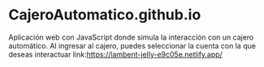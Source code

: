 # CajeroAutomatico.github.io
Aplicación web con JavaScript donde simula la interacción con un cajero automático.
Al ingresar al cajero, puedes seleccionar la cuenta con la que deseas interactuar
link:https://lambent-jelly-e9c05e.netlify.app/
